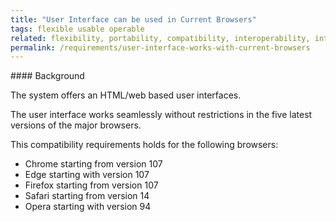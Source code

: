```yaml
---
title: "User Interface can be used in Current Browsers"
tags: flexible usable operable
related: flexibility, portability, compatibility, interoperability, interaction-capability
permalink: /requirements/user-interface-works-with-current-browsers
---
```


<div class="quality-requirement" markdown="1">
#### Background

The system offers an HTML/web based user interfaces.

The user interface works seamlessly without restrictions in the five latest versions of the major browsers.

This compatibility requirements holds for the following browsers:

* Chrome starting from version 107
* Edge starting with version 107
* Firefox starting from version 107
* Safari starting from version 14
* Opera starting with version 94 
</div><br>



